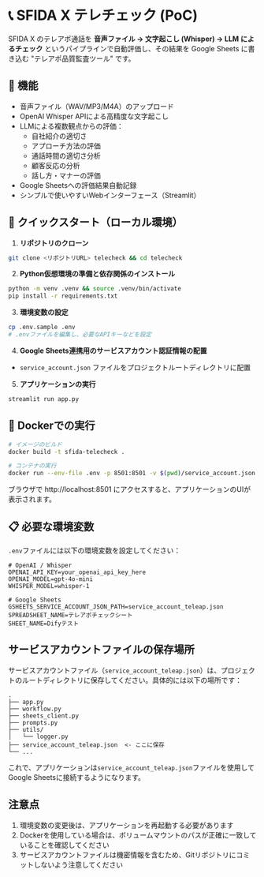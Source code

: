 # 📞 SFIDA X テレチェック (PoC)

SFIDA X のテレアポ通話を **音声ファイル → 文字起こし (Whisper) → LLM によるチェック** というパイプラインで自動評価し、その結果を Google Sheets に書き込む "テレアポ品質監査ツール" です。

## 🚀 機能

- 音声ファイル（WAV/MP3/M4A）のアップロード
- OpenAI Whisper APIによる高精度な文字起こし
- LLMによる複数観点からの評価：
  - 自社紹介の適切さ
  - アプローチ方法の評価
  - 通話時間の適切さ分析
  - 顧客反応の分析
  - 話し方・マナーの評価
- Google Sheetsへの評価結果自動記録
- シンプルで使いやすいWebインターフェース（Streamlit）

## 🏁 クイックスタート（ローカル環境）

1. **リポジトリのクローン**

```bash
git clone <リポジトリURL> telecheck && cd telecheck
```

2. **Python仮想環境の準備と依存関係のインストール**

```bash
python -m venv .venv && source .venv/bin/activate
pip install -r requirements.txt
```

3. **環境変数の設定**

```bash
cp .env.sample .env
# .envファイルを編集し、必要なAPIキーなどを設定
```

4. **Google Sheets連携用のサービスアカウント認証情報の配置**

- `service_account.json` ファイルをプロジェクトルートディレクトリに配置

5. **アプリケーションの実行**

```bash
streamlit run app.py
```

## 🐳 Dockerでの実行

```bash
# イメージのビルド
docker build -t sfida-telecheck .

# コンテナの実行
docker run --env-file .env -p 8501:8501 -v $(pwd)/service_account.json:/app/service_account.json sfida-telecheck
```

ブラウザで http://localhost:8501 にアクセスすると、アプリケーションのUIが表示されます。

## 📋 必要な環境変数

`.env`ファイルには以下の環境変数を設定してください：

```
# OpenAI / Whisper
OPENAI_API_KEY=your_openai_api_key_here
OPENAI_MODEL=gpt-4o-mini
WHISPER_MODEL=whisper-1

# Google Sheets
GSHEETS_SERVICE_ACCOUNT_JSON_PATH=service_account_teleap.json
SPREADSHEET_NAME=テレアポチェックシート
SHEET_NAME=Difyテスト
```

## サービスアカウントファイルの保存場所

サービスアカウントファイル（`service_account_teleap.json`）は、プロジェクトのルートディレクトリに保存してください。具体的には以下の場所です：

```
.
├── app.py
├── workflow.py
├── sheets_client.py
├── prompts.py
├── utils/
│   └── logger.py
├── service_account_teleap.json  <- ここに保存
└── ...
```

これで、アプリケーションは`service_account_teleap.json`ファイルを使用してGoogle Sheetsに接続するようになります。

## 注意点

1. 環境変数の変更後は、アプリケーションを再起動する必要があります
2. Dockerを使用している場合は、ボリュームマウントのパスが正確に一致していることを確認してください
3. サービスアカウントファイルは機密情報を含むため、Gitリポジトリにコミットしないよう注意してください
